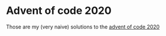 # Advent of code 2020

Those are my (very naive) solutions to the [advent of code 2020](https://adventofcode.com/2020)
